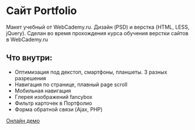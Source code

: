 # Сайт Portfolio
Макет учебный от WebCademy.ru. Дизайн (PSD) и верстка (HTML, LESS, jQuery). Сделан во время прохождения курса обучения верстки сайтов в WebCademy.ru

## Что внутри:
* Оптимизация под декстоп, смартфоны, планшеты. 3 разных разрешения
* Навигация по странице, плавный page scroll
* Мобильная навигация
* Глерея изображений fancybox
* Фильтр карточек в Портфолио
* Форма обратной связи (Ajax, PHP)

[Онлайн демо](http://project2019.zzz.com.ua/dz_portfolio/)
